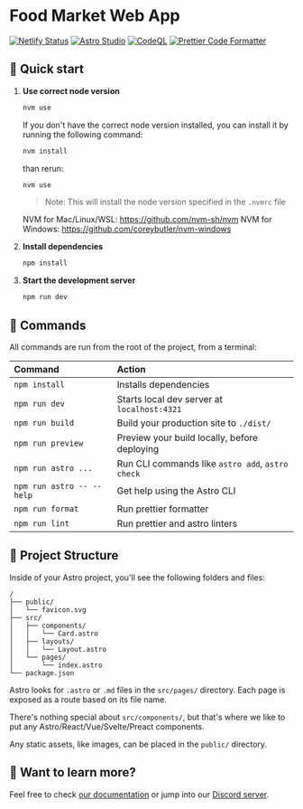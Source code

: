 # Food Market Web App

[![Netlify Status](https://api.netlify.com/api/v1/badges/e06a2847-65e4-4d6a-8b97-b38da37a32d2/deploy-status)](https://app.netlify.com/sites/food-market-web-app/deploys)
[![Astro Studio](https://github.com/vc-summer-2024-captstone-web/food-market-web-app/actions/workflows/astro-studio.yml/badge.svg?branch=master)](https://github.com/vc-summer-2024-captstone-web/food-market-web-app/actions/workflows/astro-studio.yml)
[![CodeQL](https://github.com/vc-summer-2024-captstone-web/food-market-web-app/actions/workflows/github-code-scanning/codeql/badge.svg)](https://github.com/vc-summer-2024-captstone-web/food-market-web-app/actions/workflows/github-code-scanning/codeql)
[![Prettier Code Formatter](https://github.com/vc-summer-2024-captstone-web/food-market-web-app/actions/workflows/prettier-format.yml/badge.svg)](https://github.com/vc-summer-2024-captstone-web/food-market-web-app/actions/workflows/prettier-format.yml)

## 🚀 Quick start

1. **Use correct node version**

   ```sh
   nvm use
   ```

   If you don't have the correct node version installed, you can install it by running the following command:

   ```sh
   nvm install
   ```

   than rerun:

   ```sh
   nvm use
   ```

   > Note: This will install the node version specified in the `.nvmrc` file

   NVM for Mac/Linux/WSL: https://github.com/nvm-sh/nvm
   NVM for Windows: https://github.com/coreybutler/nvm-windows

2. **Install dependencies**
   ```sh
   npm install
   ```
3. **Start the development server**
   ```sh
   npm run dev
   ```

## 🧞 Commands

All commands are run from the root of the project, from a terminal:

| Command                   | Action                                           |
| :------------------------ | :----------------------------------------------- |
| `npm install`             | Installs dependencies                            |
| `npm run dev`             | Starts local dev server at `localhost:4321`      |
| `npm run build`           | Build your production site to `./dist/`          |
| `npm run preview`         | Preview your build locally, before deploying     |
| `npm run astro ...`       | Run CLI commands like `astro add`, `astro check` |
| `npm run astro -- --help` | Get help using the Astro CLI                     |
| `npm run format`          | Run prettier formatter                           |
| `npm run lint`            | Run prettier and astro linters                   |

## 📁 Project Structure

Inside of your Astro project, you'll see the following folders and files:

```text
/
├── public/
│   └── favicon.svg
├── src/
│   ├── components/
│   │   └── Card.astro
│   ├── layouts/
│   │   └── Layout.astro
│   └── pages/
│       └── index.astro
└── package.json
```

Astro looks for `.astro` or `.md` files in the `src/pages/` directory. Each page is exposed as a route based on its file name.

There's nothing special about `src/components/`, but that's where we like to put any Astro/React/Vue/Svelte/Preact components.

Any static assets, like images, can be placed in the `public/` directory.

## 👀 Want to learn more?

Feel free to check [our documentation](https://docs.astro.build) or jump into our [Discord server](https://astro.build/chat).
